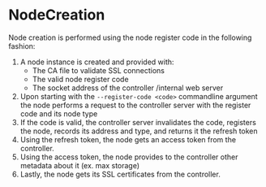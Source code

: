 # NodeCreation

Node creation is performed using the node register code in the following fashion:

1. A node instance is created and provided with:
    - The CA file to validate SSL connections
    - The valid node register code
    - The socket address of the controller /internal web server
2. Upon starting with the `--register-code <code>` commandline argument the node performs a request to the controller
   server with the register code and its node type
3. If the code is valid, the controller server invalidates the code, registers the node, records its address and type,
   and returns it the refresh token
4. Using the refresh token, the node gets an access token from the controller.
5. Using the access token, the node provides to the controller other metadata about it (ex. max storage)
6. Lastly, the node gets its SSL certificates from the controller.